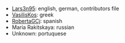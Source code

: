 - [Lars3n95](https://github.com/Lars3n95): english, german, contributors file
- [VasilisKos](https://github.com/VasilisKos): greek
- [RobertaGCj](https://github.com/RobertaGCj): spanish
- Maria Rakitskaya: russian
- Unknown: portuquese
